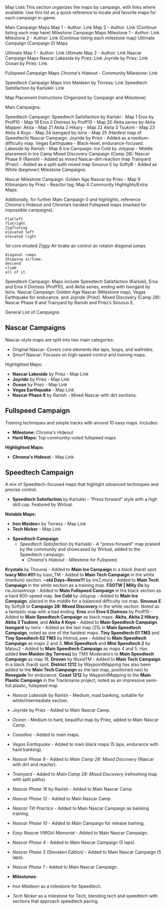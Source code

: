 Map Lists
This section organizes the maps by campaign, with links where available. Use this list as a quick reference to locate and favorite maps for each campaign in-game.

Main Campaign Maps
Map 1 - Author: Link
Map 2 - Author: Link
(Continue listing each map here)
Milestone Campaign Maps
Milestone 1 - Author: Link
Milestone 2 - Author: Link
(Continue listing each milestone map)
Ultimate Campaign (Campaign 0) Maps

Ultimate Map 1 - Author: Link
Ultimate Map 2 - Author: Link
Nascar Campaign Maps
Nascar Lakeside by Priez: Link
Joyride by Priez: Link
Ocean by Priez: Link

Fullspeed Campaign Maps
Chroma's Hideout - Community Milestone: Link

Speedtech Campaign Maps
Iron Maideen by Torress: Link
Speedtech Satisfaction by Karlukki: Link



Map Placement Instructions
(Organized by Campaign and Milestone)

Main Campaigns:

Speedtech Campaign:
Speedtech Satisfaction by Karluki - Map 1
Eros by Proff10 - Map 19
Eros II Distress by Proff10 - Map 20
Akita series by Akita Mapper:
Akita - Map 21
Akita 2 Hikary - Map 22
Akita 3 Tsukimi - Map 23
Akita 4 Koyo - Map 24
Isengard by Isirix - Map 25 (Hardest map of Speedtech)
Nascar Campaign:
Joyride by Priez - Added as a medium-difficulty map.
Vegas Earthquake - Black-level, endurance-focused.
Lakeside by Ranish - Map 8
Ice Campaign:
Ice Cold by Jolypop - Middle placement in Ice Camp
Mixed Discovery Campaign (Camp 28):
Nascar Phase 9 (Ranish) - Added as mixed Nascar-dirt-reaction map
Trainyard (Priez) - Added as a split-path mixed map
Sinuous E by SoftyB - Added as White (beginner)
Milestone Campaigns:

Nascar Milestone Campaign:
Golden Age Nascar by Priez - Map 9
Kilimanjaro by Priez - Reactor tag; Map 4
Community Highlights/Extra Maps:

Additonally, for further Main Campaign 0 and highlights, reference Chroma's Hideout and Chroma’s hardest Fullspeed maps (marked for impossible campaigns).


    Flatleft
    flatright
    Zigflatzag
    elevated left
    elevated right
    
1st core
    elvated Ziggy 
    Air brake
    air control
    air rotaion
    diagonal jumps
    
    diagonal ramps
    Skipping airtime.
    descend
    climb
    all of it.

Speedtech Campaign:
Maps include Speedtech Satisfaction (Karluki), Eros and Eros II Distress (Proff10), and Akita series, ending with Isengard by Isirix.
Nascar Campaign:
Golden Age Nascar (Milestone map), Vegas Earthquake for endurance, and Joyride (Priez).
Mixed Discovery (Camp 28):
Nascar Phase 9 and Trainyard by Ranish and Priez’s Sinuous E.

General List of Campaigns

## Nascar Campaigns ##
Nascar-style maps are split into two main categories:
* Original Nascar: Covers core elements like laps, loops, and wallrides.
* Smurf Nascar: Focuses on high-speed control and training maps.

Highlighted Maps:
* **Nascar Lakeside** by Priez - Map Link
* **Joyride** by Priez - Map Link
* **Ocean** by Priez - Map Link
* **Vegas Earthquake** - Map Link
* **Nascar Phase 9** by Ranish - Mixed Nascar with dirt sections.


## Fullspeed Campaign ##
Training techniques and simple tracks with around 10 easy maps. Includes:
* **Milestone:** Chroma's Hideout
* **Hard Maps:** Top community-voted fullspeed maps

**Highlighted Maps:**
* **Chroma's Hideout** - Map Link


## **Speedtech Campaign** ##
A mix of Speedtech-focused maps that highlight advanced techniques and precise control.
* **Speedtech Satisfaction** by Karlukki - “Press forward” style with a high skill cap. Featured by Wirtual.

**Notable Maps:**
* **Iron Maidee**n by Torress - Map Link
* **Tech Nicker** - Map Link

- **Speedtech Campaign**:
   - *Speedtech Satisfaction* by Karlukki - A "press-forward" map praised by the community and showcased by Wirtual, added to the Speedtech campaign.
      - *Chroma's Hideout* - Milestone for Fullspeed.


**Krystals** by Thounej - Added to **Main Ice Campaign** in a black (hard) spot.
**Ivacy Mini #01** by Ivasi_TM - Added to **Main Tech Campaign** in the white (medium) section.
**~old Days~Remix!!!** by ins7_murz - Added to **Main Tech Campaign** in the white section as a training map.
**FSOTW | Milly Ox** by rw.Jonastrovje - Added to **Main Fullspeed Campaign** in the black section as a hard 800-speed map.
**Ice Cold** by Jolypop - Added to **Main Ice Campaign**, placed in the middle for a balanced difficulty ice map.
**Sinuous E** by SoftyB to **Campaign 28: Mixed Discovery** in the white section. Noted as a fantastic map with a bad ending.
**Eros** and **Eros II Distress** by Proff10 - Added to **Main Speedtech Campaign** as black maps.
**Akita**, **Akita 2 Hikary**, **Akita 3 Tsukimi**, and **Akita 4 Koyo** - Added to **Main Speedtech Campaign**.
**Isengard** by Isirix - Added as the last map (25) in **Main Speedtech Campaign**, noted as one of the hardest maps.
**Tiny Speedtech 01 TM3** and **Tiny Speedtech 02 TM3** by Hotrod_swe - Added to **Main Speedtech Campaign** as maps 2 and 3.
**Mini Speedtech** and **Mini Speedtech 2** by Matuu2 - Added to **Main Speedtech Campaign** as maps 4 and 5.
Has added **Iron Maiden (by Torress)** by TMX Moderators to **Main Speedtech Campaign** as map 18.
**Droven** by NoxieTM - Added to **Main Tech
Campaign** in a black (hard) spot.
**District 1212** by WaypointMapping has also been added to the **Main Tech Campaign** as the last map, positioned next to **Renegade** for endurance.
**Coast 1212** by WaypointMapping to the **Main Plastic Campaign** in the Trackmania project, noted as an impressive semi-full plastic, fullspeed map

   - *Nascar Lakeside* by Ranish - Medium, road banking, suitable for white/intermediate section.
   - *Joyride* by Priez - Added to Main Nascar Camp.
   - *Ocean* - Medium to hard, beautiful map by Priez, added to Main Nascar Camp.
   - *Coastline* - Added to main maps.
   - *Vegas Earthquake* - Added to main black maps (5 laps, endurance with hard banking).
   - *Nascar Phase 9* - Added to *Main Camp 28: Mixed Discovery* (Nascar with dirt and reactor).
   - *Trainyard* - Added to *Main Camp 28: Mixed Discovery* (refreshing map with split paths).
   - *Nascar Phase 16* by Ranish - Added to Main Nascar Camp.
   - *Nascar Phase 12* - Added to Main Nascar Camp.
   - *Nascar Tilt Practice* - Added to Main Nascar Campaign as banking training.
   - *Nascar Phase 10* - Added to Main Campaign for release training.
   - *Easy Nascar VWGirl Memorial* - Added to Main Nascar Campaign.
   - *Nascar Phase 4* - Added to Main Nascar Campaign (5 laps).
   - *Nascar Phase 3 (Stevsken Edition)* - Added to Main Nascar Campaign (5 laps).
   - *Nascar Phase 1* - Added to Main Nascar Campaign.

   - **Milestones**:
   - *Iron Maideen* as a milestone for Speedtech.
   - *Tech Nicker* as a milestone for Tech, blending tech and speedtech with sections that approach speedtech pacing.